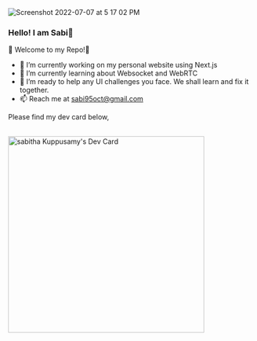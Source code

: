 <img alt="Screenshot 2022-07-07 at 5 17 02 PM" src="https://user-images.githubusercontent.com/24649829/177766132-6c9c9c70-f52e-47dd-a7cb-48eb555a9a05.png">

### Hello! I am Sabi👋

🫶 Welcome to my Repo!🫶

- 🔭 I’m currently working on my personal website using Next.js
- 🌱 I’m currently learning about Websocket and WebRTC
- 🤔 I’m ready to help any UI challenges you face. We shall learn and fix it together.
- 📫 Reach me at sabi95oct@gmail.com

Please find my dev card below,

&emsp; &emsp; &emsp;&emsp; &emsp; &emsp; &emsp; &emsp; &emsp; &emsp; &emsp; &emsp; &emsp; &emsp; &emsp; <a href="https://app.daily.dev/sabi"><img src="https://api.daily.dev/devcards/3091c62ba2754845871f4fe65b96feb2.png?r=xj0" width="400" alt="sabitha Kuppusamy's Dev Card"/></a>
